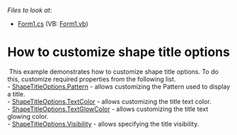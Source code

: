 <!-- default file list -->
*Files to look at*:

* [Form1.cs](./CS/ShapeTitleOptions/Form1.cs) (VB: [Form1.vb](./VB/ShapeTitleOptions/Form1.vb))
<!-- default file list end -->
# How to customize shape title options


<p> This example demonstrates how to customize shape title options. To do this, customize required properties from the following list.<br />- <a href="https://documentation.devexpress.com/#WindowsForms/DevExpressXtraMapShapeTitleOptions_Patterntopic">ShapeTitleOptions.Pattern</a> - allows customizing the Pattern used to display a title.<br />- <a href="https://documentation.devexpress.com/#WindowsForms/DevExpressXtraMapShapeTitleOptions_TextColortopic">ShapeTitleOptions.TextColor</a> - allows customizing the title text color.<br />- <a href="https://documentation.devexpress.com/#WindowsForms/DevExpressXtraMapShapeTitleOptions_TextGlowColortopic">ShapeTitleOptions.TextGlowColor</a> - allows customizing the title text glowing color.<br />- <a href="https://documentation.devexpress.com/#WindowsForms/DevExpressXtraMapShapeTitleOptions_Visibilitytopic">ShapeTitleOptions.Visibility</a> - allows specifying the title visibility.</p>

<br/>


